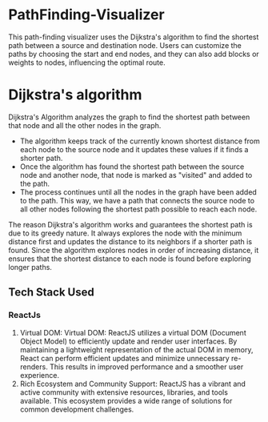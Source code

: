 # PathFinding-Visualizer

This path-finding visualizer uses the Dijkstra's algorithm to find the shortest path between a source and destination node. Users can customize the paths by choosing the start and end nodes, and they can also add blocks or weights to nodes, influencing the optimal route.

# Dijkstra's algorithm

<!-- - Picks the unvisited vertex with the lowest distance.
- calculates the distance through it to each unvisited neighbor,
  and updates the neighbor's distance if smaller and repeat this until we visited all nodes. -->

Dijkstra's Algorithm analyzes the graph to find the shortest path between that node and all the other nodes in the graph.

- The algorithm keeps track of the currently known shortest distance from each node to the source node and it updates these values if it finds a shorter path.
- Once the algorithm has found the shortest path between the source node and another node, that node is marked as "visited" and added to the path.
- The process continues until all the nodes in the graph have been added to the path. This way, we have a path that connects the source node to all other nodes following the shortest path possible to reach each node.

The reason Dijkstra's algorithm works and guarantees the shortest path is due to its greedy nature. It always explores the node with the minimum distance first and updates the distance to its neighbors if a shorter path is found. Since the algorithm explores nodes in order of increasing distance, it ensures that the shortest distance to each node is found before exploring longer paths.

## Tech Stack Used

### ReactJs

1. Virtual DOM: Virtual DOM: ReactJS utilizes a virtual DOM (Document Object Model) to efficiently update and render user interfaces. By maintaining a lightweight representation of the actual DOM in memory, React can perform efficient updates and minimize unnecessary re-renders. This results in improved performance and a smoother user experience.
2. Rich Ecosystem and Community Support: ReactJS has a vibrant and active community with extensive resources, libraries, and tools available. This ecosystem provides a wide range of solutions for common development challenges.
